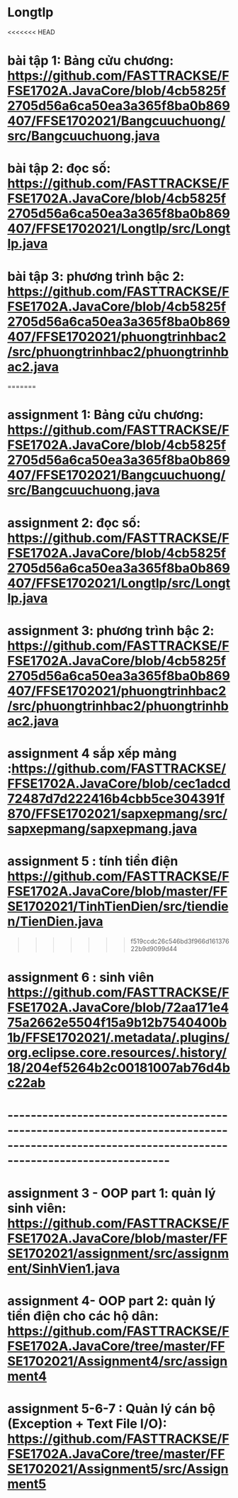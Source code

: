 # Longtlp
<<<<<<< HEAD
# bài tập 1: Bảng cửu chương: https://github.com/FASTTRACKSE/FFSE1702A.JavaCore/blob/4cb5825f2705d56a6ca50ea3a365f8ba0b869407/FFSE1702021/Bangcuuchuong/src/Bangcuuchuong.java
# bài tập 2: đọc số: https://github.com/FASTTRACKSE/FFSE1702A.JavaCore/blob/4cb5825f2705d56a6ca50ea3a365f8ba0b869407/FFSE1702021/Longtlp/src/Longtlp.java
# bài tập 3: phương trình bậc 2: https://github.com/FASTTRACKSE/FFSE1702A.JavaCore/blob/4cb5825f2705d56a6ca50ea3a365f8ba0b869407/FFSE1702021/phuongtrinhbac2/src/phuongtrinhbac2/phuongtrinhbac2.java
=======
# assignment 1: Bảng cửu chương: https://github.com/FASTTRACKSE/FFSE1702A.JavaCore/blob/4cb5825f2705d56a6ca50ea3a365f8ba0b869407/FFSE1702021/Bangcuuchuong/src/Bangcuuchuong.java
# assignment 2: đọc số: https://github.com/FASTTRACKSE/FFSE1702A.JavaCore/blob/4cb5825f2705d56a6ca50ea3a365f8ba0b869407/FFSE1702021/Longtlp/src/Longtlp.java
# assignment 3: phương trình bậc 2: https://github.com/FASTTRACKSE/FFSE1702A.JavaCore/blob/4cb5825f2705d56a6ca50ea3a365f8ba0b869407/FFSE1702021/phuongtrinhbac2/src/phuongtrinhbac2/phuongtrinhbac2.java
# assignment 4 sắp xếp mảng :https://github.com/FASTTRACKSE/FFSE1702A.JavaCore/blob/cec1adcd72487d7d222416b4cbb5ce304391f870/FFSE1702021/sapxepmang/src/sapxepmang/sapxepmang.java
# assignment 5 : tính tiền điện        https://github.com/FASTTRACKSE/FFSE1702A.JavaCore/blob/master/FFSE1702021/TinhTienDien/src/tiendien/TienDien.java
>>>>>>> f519ccdc26c546bd3f966d16137622b9d9099d44

# assignment 6 : sinh viên https://github.com/FASTTRACKSE/FFSE1702A.JavaCore/blob/72aa171e475a2662e5504f15a9b12b7540400b1b/FFSE1702021/.metadata/.plugins/org.eclipse.core.resources/.history/18/204ef5264b2c00181007ab76d4bc22ab

# ----------------------------------------------------------------------------------------------------------------------------------------------

# assignment 3 - OOP part 1: quản lý sinh viên: https://github.com/FASTTRACKSE/FFSE1702A.JavaCore/blob/master/FFSE1702021/assignment/src/assignment/SinhVien1.java
# assignment 4- OOP part 2:  quản lý tiền điện cho các hộ dân: https://github.com/FASTTRACKSE/FFSE1702A.JavaCore/tree/master/FFSE1702021/Assignment4/src/assignment4
# assignment 5-6-7 : Quản lý cán bộ (Exception + Text File I/O): https://github.com/FASTTRACKSE/FFSE1702A.JavaCore/tree/master/FFSE1702021/Assignment5/src/Assignment5